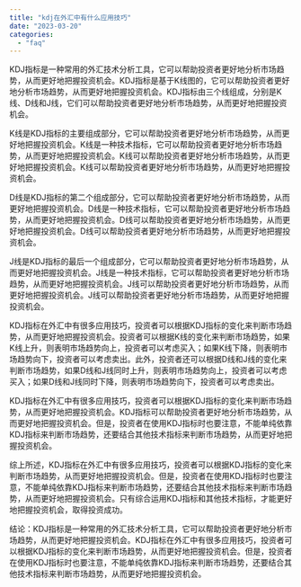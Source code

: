 ```yaml
---
title: "kdj在外汇中有什么应用技巧"
date: "2023-03-20"
categories: 
  - "faq"
---
```


KDJ指标是一种常用的外汇技术分析工具，它可以帮助投资者更好地分析市场趋势，从而更好地把握投资机会。KDJ指标是基于K线图的，它可以帮助投资者更好地分析市场趋势，从而更好地把握投资机会。KDJ指标由三个线组成，分别是K线、D线和J线，它们可以帮助投资者更好地分析市场趋势，从而更好地把握投资机会。

K线是KDJ指标的主要组成部分，它可以帮助投资者更好地分析市场趋势，从而更好地把握投资机会。K线是一种技术指标，它可以帮助投资者更好地分析市场趋势，从而更好地把握投资机会。K线可以帮助投资者更好地分析市场趋势，从而更好地把握投资机会。K线可以帮助投资者更好地分析市场趋势，从而更好地把握投资机会。

D线是KDJ指标的第二个组成部分，它可以帮助投资者更好地分析市场趋势，从而更好地把握投资机会。D线是一种技术指标，它可以帮助投资者更好地分析市场趋势，从而更好地把握投资机会。D线可以帮助投资者更好地分析市场趋势，从而更好地把握投资机会。D线可以帮助投资者更好地分析市场趋势，从而更好地把握投资机会。

J线是KDJ指标的最后一个组成部分，它可以帮助投资者更好地分析市场趋势，从而更好地把握投资机会。J线是一种技术指标，它可以帮助投资者更好地分析市场趋势，从而更好地把握投资机会。J线可以帮助投资者更好地分析市场趋势，从而更好地把握投资机会。J线可以帮助投资者更好地分析市场趋势，从而更好地把握投资机会。

KDJ指标在外汇中有很多应用技巧，投资者可以根据KDJ指标的变化来判断市场趋势，从而更好地把握投资机会。投资者可以根据K线的变化来判断市场趋势，如果K线上升，则表明市场趋势向上，投资者可以考虑买入；如果K线下降，则表明市场趋势向下，投资者可以考虑卖出。此外，投资者还可以根据D线和J线的变化来判断市场趋势，如果D线和J线同时上升，则表明市场趋势向上，投资者可以考虑买入；如果D线和J线同时下降，则表明市场趋势向下，投资者可以考虑卖出。

KDJ指标在外汇中有很多应用技巧，投资者可以根据KDJ指标的变化来判断市场趋势，从而更好地把握投资机会。KDJ指标可以帮助投资者更好地分析市场趋势，从而更好地把握投资机会。但是，投资者在使用KDJ指标时也要注意，不能单纯依靠KDJ指标来判断市场趋势，还要结合其他技术指标来判断市场趋势，从而更好地把握投资机会。

综上所述，KDJ指标在外汇中有很多应用技巧，投资者可以根据KDJ指标的变化来判断市场趋势，从而更好地把握投资机会。但是，投资者在使用KDJ指标时也要注意，不能单纯依靠KDJ指标来判断市场趋势，还要结合其他技术指标来判断市场趋势，从而更好地把握投资机会。只有综合运用KDJ指标和其他技术指标，才能更好地把握投资机会，取得投资成功。

结论：KDJ指标是一种常用的外汇技术分析工具，它可以帮助投资者更好地分析市场趋势，从而更好地把握投资机会。KDJ指标在外汇中有很多应用技巧，投资者可以根据KDJ指标的变化来判断市场趋势，从而更好地把握投资机会。但是，投资者在使用KDJ指标时也要注意，不能单纯依靠KDJ指标来判断市场趋势，还要结合其他技术指标来判断市场趋势，从而更好地把握投资机会。
